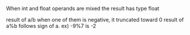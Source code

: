 When int and float operands are mixed the result has type float

result of a/b when one of them is negative, it truncated toward 0
result of a%b follows sign of a. ex) -9%7 is -2

